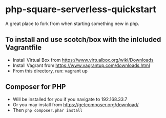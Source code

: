 # php-square-serverless-quickstart
A great place to fork from when starting something new in php.

## To install and use scotch/box with the inlcluded Vagrantfile

* Install Virtual Box from https://www.virtualbox.org/wiki/Downloads
* Install Vagrant from https://www.vagrantup.com/downloads.html
* From this directory, run: vagrant up

## Composer for PHP
* Will be installed for you if you navigate to 192.168.33.7
* Or you may install from https://getcomposer.org/download/
* Then `php composer.phar install`
